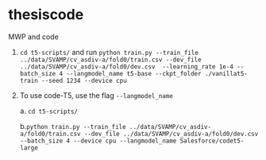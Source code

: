 # thesiscode
MWP and code

1. `cd t5-scripts/` and run `python train.py --train_file ../data/SVAMP/cv_asdiv-a/fold0/train.csv --dev_file ../data/SVAMP/cv_asdiv-a/fold0/dev.csv  --learning_rate 1e-4 --batch_size 4 --langmodel_name t5-base --ckpt_folder ./vanillat5-train --seed 1234 --device cpu`

2. To use code-T5, use the flag `--langmodel_name`
    
    a. `cd t5-scripts/` 

    b.`python train.py --train_file ../data/SVAMP/cv_asdiv-a/fold0/train.csv --dev_file ../data/SVAMP/cv_asdiv-a/fold0/dev.csv --batch_size 4 --device cpu --langmodel_name Salesforce/codet5-large`